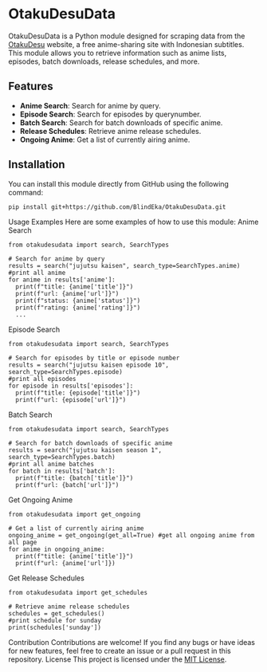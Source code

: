 # OtakuDesuData

OtakuDesuData is a Python module designed for scraping data from the [OtakuDesu](https://otakudesu.cloud) website, a free anime-sharing site with Indonesian subtitles. This module allows you to retrieve information such as anime lists, episodes, batch downloads, release schedules, and more.

## Features
- **Anime Search**: Search for anime by query.
- **Episode Search**: Search for episodes by querynumber.
- **Batch Search**: Search for batch downloads of specific anime.
- **Release Schedules**: Retrieve anime release schedules.
- **Ongoing Anime**: Get a list of currently airing anime.

## Installation
You can install this module directly from GitHub using the following command:
```bash
pip install git+https://github.com/BlindEka/OtakuDesuData.git
```
Usage Examples
Here are some examples of how to use this module:
Anime Search

```
from otakudesudata import search, SearchTypes

# Search for anime by query
results = search("jujutsu kaisen", search_type=SearchTypes.anime)
#print all anime
for anime in results['anime']:
  print(f"title: {anime['title']}")
  print(f"url: {anime['url']}")
  print(f"status: {anime['status']}")
  print(f"rating: {anime['rating']}")
  ...
```
Episode Search

```
from otakudesudata import search, SearchTypes

# Search for episodes by title or episode number
results = search("jujutsu kaisen episode 10", search_type=SearchTypes.episode)
#print all episodes
for episode in results['episodes']:
  print(f"title: {episode['title']}")
  print(f"url: {episode['url']}")
```
Batch Search

```
from otakudesudata import search, SearchTypes

# Search for batch downloads of specific anime
results = search("jujutsu kaisen season 1", search_type=SearchTypes.batch)
#print all anime batches
for batch in results['batch']:
  print(f"title: {batch['title']}")
  print(f"url: {batch['url']}")
```
Get Ongoing Anime

```
from otakudesudata import get_ongoing

# Get a list of currently airing anime
ongoing_anime = get_ongoing(get_all=True) #get all ongoing anime from all page
for anime in ongoing_anime:
  print(f"title: {anime['title']}")
  print(f"url: {anime['url']})
```
Get Release Schedules

```
from otakudesudata import get_schedules

# Retrieve anime release schedules
schedules = get_schedules()
#print schedule for sunday
print(schedules['sunday'])
```
Contribution
Contributions are welcome! If you find any bugs or have ideas for new features, feel free to create an issue or a pull request in this repository.
License
This project is licensed under the [MIT License](LICENSE).

